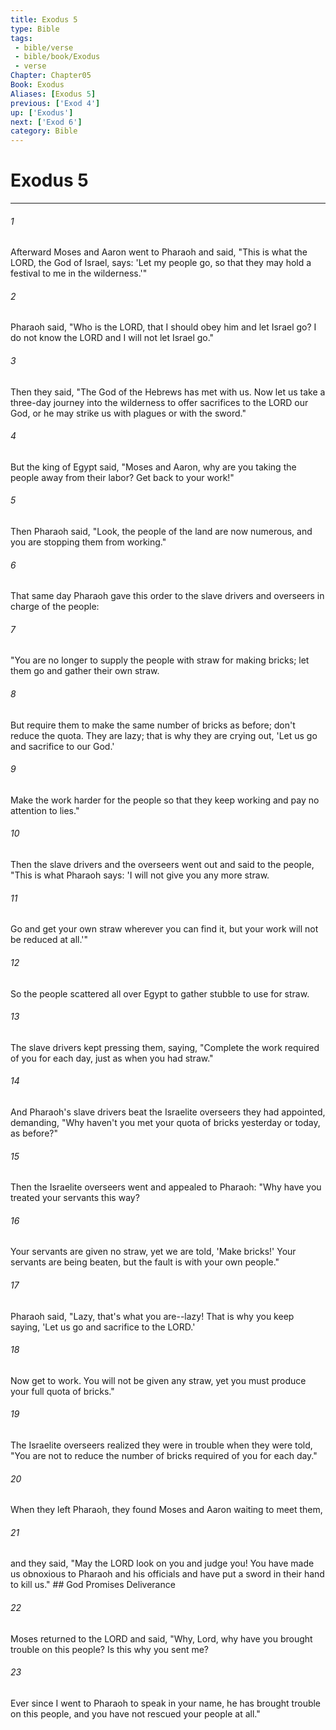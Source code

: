```yaml
---
title: Exodus 5
type: Bible
tags:
 - bible/verse
 - bible/book/Exodus
 - verse
Chapter: Chapter05
Book: Exodus
Aliases: [Exodus 5]
previous: ['Exod 4']
up: ['Exodus']
next: ['Exod 6']
category: Bible
---
```

# Exodus 5

***


###### 1 
Afterward Moses and Aaron went to Pharaoh and said, "This is what the LORD, the God of Israel, says: 'Let my people go, so that they may hold a festival to me in the wilderness.'" 

###### 2 
Pharaoh said, "Who is the LORD, that I should obey him and let Israel go? I do not know the LORD and I will not let Israel go." 

###### 3 
Then they said, "The God of the Hebrews has met with us. Now let us take a three-day journey into the wilderness to offer sacrifices to the LORD our God, or he may strike us with plagues or with the sword." 

###### 4 
But the king of Egypt said, "Moses and Aaron, why are you taking the people away from their labor? Get back to your work!" 

###### 5 
Then Pharaoh said, "Look, the people of the land are now numerous, and you are stopping them from working." 

###### 6 
That same day Pharaoh gave this order to the slave drivers and overseers in charge of the people: 

###### 7 
"You are no longer to supply the people with straw for making bricks; let them go and gather their own straw. 

###### 8 
But require them to make the same number of bricks as before; don't reduce the quota. They are lazy; that is why they are crying out, 'Let us go and sacrifice to our God.' 

###### 9 
Make the work harder for the people so that they keep working and pay no attention to lies." 

###### 10 
Then the slave drivers and the overseers went out and said to the people, "This is what Pharaoh says: 'I will not give you any more straw. 

###### 11 
Go and get your own straw wherever you can find it, but your work will not be reduced at all.'" 

###### 12 
So the people scattered all over Egypt to gather stubble to use for straw. 

###### 13 
The slave drivers kept pressing them, saying, "Complete the work required of you for each day, just as when you had straw." 

###### 14 
And Pharaoh's slave drivers beat the Israelite overseers they had appointed, demanding, "Why haven't you met your quota of bricks yesterday or today, as before?" 

###### 15 
Then the Israelite overseers went and appealed to Pharaoh: "Why have you treated your servants this way? 

###### 16 
Your servants are given no straw, yet we are told, 'Make bricks!' Your servants are being beaten, but the fault is with your own people." 

###### 17 
Pharaoh said, "Lazy, that's what you are--lazy! That is why you keep saying, 'Let us go and sacrifice to the LORD.' 

###### 18 
Now get to work. You will not be given any straw, yet you must produce your full quota of bricks." 

###### 19 
The Israelite overseers realized they were in trouble when they were told, "You are not to reduce the number of bricks required of you for each day." 

###### 20 
When they left Pharaoh, they found Moses and Aaron waiting to meet them, 

###### 21 
and they said, "May the LORD look on you and judge you! You have made us obnoxious to Pharaoh and his officials and have put a sword in their hand to kill us." ## God Promises Deliverance 

###### 22 
Moses returned to the LORD and said, "Why, Lord, why have you brought trouble on this people? Is this why you sent me? 

###### 23 
Ever since I went to Pharaoh to speak in your name, he has brought trouble on this people, and you have not rescued your people at all." 
